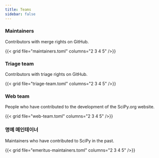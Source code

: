 ```yaml
---
title: Teams
sidebar: false
---
```


### Maintainers

Contributors with merge rights on GitHub.

{{< grid file="maintainers.toml" columns="2 3 4 5" />}}

### Triage team

Contributors with triage rights on GitHub.

{{< grid file="triage-team.toml" columns="2 3 4 5" />}}

### Web team

People who have contributed to the development of the SciPy.org website.

{{< grid file="web-team.toml" columns="2 3 4 5" />}}

### 명예 메인테이너

Maintainers who have contributed to SciPy in the past.

{{< grid file="emeritus-maintainers.toml" columns="2 3 4 5" />}}
